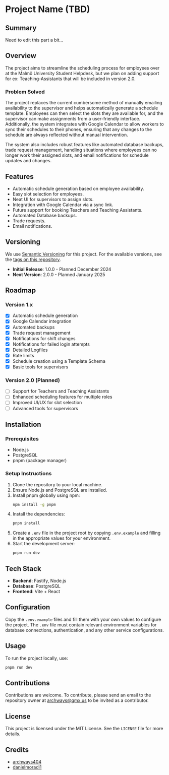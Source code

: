 # Project Name (TBD)

## Summary
Need to edit this part a bit...

## Overview
The project aims to streamline the scheduling process for employees over at the Malmö University Student Helpdesk, but we plan on adding support for ex: Teaching-Assistants that will be included in version 2.0.

### Problem Solved
The project replaces the current cumbersome method of manually emailing availability to the supervisor and helps automatically generate a schedule template. Employees can then select the slots they are available for, and the supervisor can make assignments from a user-friendly interface. Additionally, the system integrates with Google Calendar to allow workers to sync their schedules to their phones, ensuring that any changes to the schedule are always reflected without manual intervention.

The system also includes robust features like automated database backups, trade request management, handling situations where employees can no longer work their assigned slots, and email notifications for schedule updates and changes.

## Features
- Automatic schedule generation based on employee availability.
- Easy slot selection for employees.
- Neat UI for supervisors to assign slots.
- Integration with Google Calendar via a sync link.
- Future support for booking Teachers and Teaching Assistants.
- Automated Database backups.
- Trade requests.
- Email notifications.

## Versioning

We use [Semantic Versioning](https://semver.org/) for this project. For the available versions, see the [tags on this repository](https://github.com/your-repo/tags).

- **Initial Release**: 1.0.0 - Planned December 2024
- **Next Version**: 2.0.0 - Planned January 2025

## Roadmap

### Version 1.x
- [x]  Automatic schedule generation
- [x]  Google Calendar integration
- [x]  Automated backups
- [x]  Trade request management
- [x]  Notifications for shift changes
- [x]  Notifications for failed login attempts
- [x]  Detailed Logfiles
- [x]  Rate limits
- [x]  Schedule creation using a Template Schema
- [x]  Basic tools for supervisors

### Version 2.0 (Planned)
- [ ]  Support for Teachers and Teaching Assistants
- [ ]  Enhanced scheduling features for multiple roles
- [ ]  Improved UI/UX for slot selection
- [ ]  Advanced tools for supervisors

## Installation

### Prerequisites
- Node.js
- PostgreSQL
- pnpm (package manager)

### Setup Instructions
1. Clone the repository to your local machine.
2. Ensure Node.js and PostgreSQL are installed.
3. Install pnpm globally using npm:
   ```bash
   npm install -g pnpm
   ```
4. Install the dependencies:
   ```bash
   pnpm install
   ```
5. Create a `.env` file in the project root by copying `.env.example` and filling in the appropriate values for your environment.
6. Start the development server:
   ```bash
   pnpm run dev
   ```

## Tech Stack
- **Backend**: Fastify, Node.js
- **Database**: PostgreSQL
- **Frontend**: Vite + React

## Configuration
Copy the `.env.example` files and fill them with your own values to configure the project. The `.env` file must contain relevant environment variables for database connections, authentication, and any other service configurations.

## Usage
To run the project locally, use:
```bash
pnpm run dev
```

## Contributions
Contributions are welcome. To contribute, please send an email to the repository owner at archways@gmx.us to be invited as a contributor.

## License
This project is licensed under the MIT License. See the `LICENSE` file for more details.

## Credits

- [archways404](https://github.com/archways404)
- [danielmoradi1](https://github.com/danielmoradi1)
